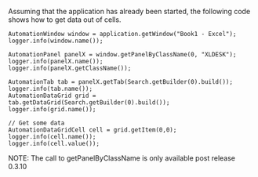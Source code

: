 Assuming that the application has already been started, the following code shows how to get data out of cells. 

```            
AutomationWindow window = application.getWindow("Book1 - Excel");
logger.info(window.name());

AutomationPanel panelX = window.getPanelByClassName(0, "XLDESK");
logger.info(panelX.name());
logger.info(panelX.getClassName());

AutomationTab tab = panelX.getTab(Search.getBuilder(0).build());
logger.info(tab.name());
AutomationDataGrid grid = tab.getDataGrid(Search.getBuilder(0).build());
logger.info(grid.name());

// Get some data
AutomationDataGridCell cell = grid.getItem(0,0);
logger.info(cell.name());
logger.info(cell.value());
```

NOTE: The call to getPanelByClassName is only available post release 0.3.10